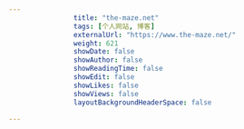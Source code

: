 ---
                title: "the-maze.net"
                tags: [个人网站, 博客]
                externalUrl: "https://www.the-maze.net/"
                weight: 621
                showDate: false
                showAuthor: false
                showReadingTime: false
                showEdit: false
                showLikes: false
                showViews: false
                layoutBackgroundHeaderSpace: false
                ---

